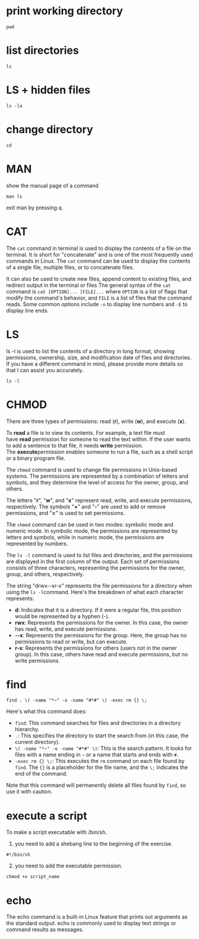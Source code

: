 # print working directory
``` 
pwd
```

# list directories
```
ls
```

# LS + hidden files
```
ls -la
```

# change directory
```
cd
```

# MAN
show the manual page of a command
```
man ls
```
exit man by pressing q.


# CAT
The `cat` command in terminal is used to display the contents of a file on the terminal. It is short for "concatenate" and is one of the most frequently used commands in Linux. The `cat` command can be used to display the contents of a single file, multiple files, or to concatenate files. 

It can also be used to create new files, append content to existing files, and redirect output in the terminal or files The general syntax of the `cat` command is `cat [OPTION]... [FILE]...` where `OPTION` is a list of flags that modify the command's behavior, and `FILE` is a list of files that the command reads. Some common options include `-n` to display line numbers and `-E` to display line ends.


# LS
ls -l is used to list the contents of a directory in long format, showing permissions, ownership, size, and modification date of files and directories. If you have a different command in mind, please provide more details so that I can assist you accurately.

```
ls -l
```

# CHMOD
There are three types of permissions: read (**r**), write (**w**), and execute (**x**).

To **read** a file is to view its contents. For example, a text file must have **read** permission for someone to read the text within. If the user wants to add a sentence to that file, it needs **write** permission. The **execute**permission enables someone to run a file, such as a shell script or a binary program file.

The `chmod` command is used to change file permissions in Unix-based systems. The permissions are represented by a combination of letters and symbols, and they determine the level of access for the owner, group, and others. 

The letters "**r**", "**w**", and "**x**" represent read, write, and execute permissions, respectively. The symbols "**+**" and "**-**" are used to add or remove permissions, and "**=**" is used to set permissions. 

The `chmod` command can be used in two modes: symbolic mode and numeric mode. In symbolic mode, the permissions are represented by letters and symbols, while in numeric mode, the permissions are represented by numbers. 

The `ls -l` command is used to list files and directories, and the permissions are displayed in the first column of the output. Each set of permissions consists of three characters, representing the permissions for the owner, group, and others, respectively.



The string "drwx--xr-x" represents the file permissions for a directory when using the `ls -l`command. Here's the breakdown of what each character represents:

- **d**: Indicates that it is a directory. If it were a regular file, this position would be represented by a hyphen (-).
- **rwx**: Represents the permissions for the owner. In this case, the owner has read, write, and execute permissions.
- **--x**: Represents the permissions for the group. Here, the group has no permissions to read or write, but can execute.
- **r-x**: Represents the permissions for others (users not in the owner group). In this case, others have read and execute permissions, but no write permissions.

# find
```
find . \( -name "*~" -o -name "#*#" \) -exec rm {} \;
```

Here's what this command does:

- `find`: This command searches for files and directories in a directory hierarchy.
- `.`: This specifies the directory to start the search from (in this case, the current directory).
- `\( -name "*~" -o -name "#*#" \)`: This is the search pattern. It looks for files with a name ending in `~` or a name that starts and ends with `#`.
- `-exec rm {} \;`: This executes the `rm` command on each file found by `find`. The `{}` is a placeholder for the file name, and the `\;` indicates the end of the command.

Note that this command will permanently delete all files found by `find`, so use it with caution.


# execute a script
To make a script executable with /bin/sh.
1. you need to add a shebang line to the beginning of the exercise.

```
#!/bin/sh
```

2. you need to add the executable permission.

```
chmod +x script_name
```

# echo 
The echo command is a built-in Linux feature that prints out arguments as the standard output. echo is commonly used to display text strings or command results as messages.